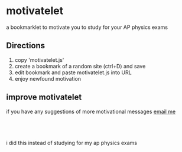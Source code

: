 # motivatelet
a bookmarklet to motivate you to study for your AP physics exams
     
## Directions
1. copy 'motivatelet.js'
2. create a bookmark of a random site (ctrl+D) and save
3. edit bookmark and paste motivatelet.js into URL
4. enjoy newfound motivation       

## improve motivatelet
if you have any suggestions of more motivational messages [email me](mailto:meghanaamadiraju@gmail.com)      
<br>
<br>
<br>
<br>
i did this instead of studying for my ap physics exams
